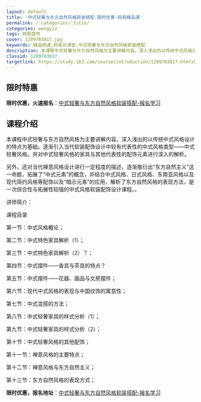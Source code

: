 ```yaml
---
layout: default
title: '中式轻奢与东方自然风格软装搭配-限时优惠-网易精品课'
permalink: /:categories/:title/
categories: wangyi2
tags: 网易提供
cover: 1209783817.jpg
keywords: 精选网课,网易云课堂,中式轻奢与东方自然风格软装搭配
description: 本课程中式轻奢与东方自然风格为主要讲解内容。深入浅出的以传统中式风格设计的特点为基础。逐渐引入当代软装配饰设计中较有代表
classid: 1209783817
targetlink: https://study.163.com/course/introduction/1209783817.htm?share=1&shareId=1025206652&utm_campaign=share&utm_medium=iphoneShare&utm_source=&utm_u=1025206652
---
```


## 限时特惠

**限时优惠，火速报名**：[中式轻奢与东方自然风格软装搭配-报名学习](https://study.163.com/course/introduction/1209783817.htm?share=1&shareId=1025206652&utm_campaign=share&utm_medium=iphoneShare&utm_source=&utm_u=1025206652)

## 课程介绍

本课程中式轻奢与东方自然风格为主要讲解内容。深入浅出的以传统中式风格设计的特点为基础。逐渐引入当代软装配饰设计中较有代表性的中式风格类型——中式轻奢风格。并对中式轻奢风格的家具与其他代表性的配饰元素进行深入的解析。



另外，还对当代禅意风格设计进行一定程度的描述，逐渐推衍出“东方自然主义”这一命题，拓展了“中式元素”的概念，并结合中式风格、日式风格、东南亚风格以及现代简约风格等配饰以及“暗示元素”的应用，解析了东方自然风格的表现方法，是一次综合性与拓展性较强的中式风格软装配饰设计课程。。



讲师简介：



课程目录

第一节：中式风格概论；

第二节：中式特色家具解析（1）；

第三节：中式特色家具解析（2）？；

第四节：中式摆件——香具与茶具的特点？

第五节：中式摆件——花器、画品与文房摆件；

第六节：现代中式风格的表现与中国纹饰的寓意性；

第七节：中式混搭的方法；

第八节：中式轻奢家具的样式分析（1）；

第九节：中式轻奢家具的样式分析（2）；

第十节：中式轻奢风格的其他配饰；

第十一节：禅意风格的主要特点；

第十二节：禅意风格与东方自然主义；

第十三节：东方自然风格的表现方式；

**限时优惠，报名地址**：[中式轻奢与东方自然风格软装搭配-报名学习](https://study.163.com/course/introduction/1209783817.htm?share=1&shareId=1025206652&utm_campaign=share&utm_medium=iphoneShare&utm_source=&utm_u=1025206652)

